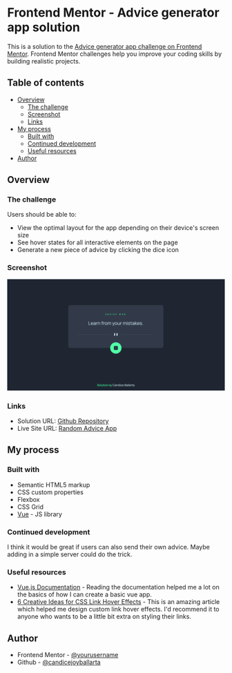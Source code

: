 # Frontend Mentor - Advice generator app solution

This is a solution to the [Advice generator app challenge on Frontend Mentor](https://www.frontendmentor.io/challenges/advice-generator-app-QdUG-13db). Frontend Mentor challenges help you improve your coding skills by building realistic projects.

## Table of contents

-   [Overview](#overview)
    -   [The challenge](#the-challenge)
    -   [Screenshot](#screenshot)
    -   [Links](#links)
-   [My process](#my-process)
    -   [Built with](#built-with)
    -   [Continued development](#continued-development)
    -   [Useful resources](#useful-resources)
-   [Author](#author)

## Overview

### The challenge

Users should be able to:

-   View the optimal layout for the app depending on their device's screen size
-   See hover states for all interactive elements on the page
-   Generate a new piece of advice by clicking the dice icon

### Screenshot

![Design preview for the Advice generator app coding challenge](./design/desktop-preview.png)

### Links

-   Solution URL: [Github Repository](https://github.com/candicejoyballarta/random-advice-app)
-   Live Site URL: [Random Advice App](https://your-live-site-url.com)

## My process

### Built with

-   Semantic HTML5 markup
-   CSS custom properties
-   Flexbox
-   CSS Grid
-   [Vue](https://vuejs.org/) - JS library

### Continued development

I think it would be great if users can also send their own advice. Maybe adding in a simple server could do the trick.

### Useful resources

-   [Vue.js Documentation](https://vuejs.org/guide/introduction.html) - Reading the documentation helped me a lot on the basics of how I can create a basic vue app.
-   [6 Creative Ideas for CSS Link Hover Effects](https://css-tricks.com/css-link-hover-effects/) - This is an amazing article which helped me design custom link hover effects. I'd recommend it to anyone who wants to be a little bit extra on styling their links.

## Author

-   Frontend Mentor - [@yourusername](https://www.frontendmentor.io/profile/candicejoyballarta)
-   Github - [@candicejoyballarta](https://github.com/candicejoyballarta)

